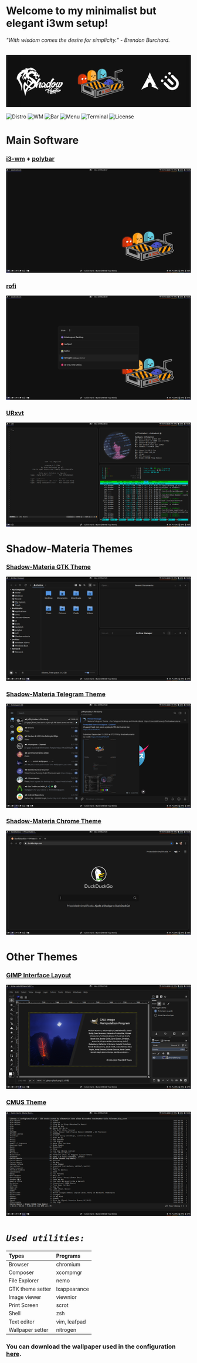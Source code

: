 # Welcome to my minimalist but elegant i3wm setup!
###### "With wisdom comes the desire for simplicity.” - Brendon Burchard.
<img src="readmepictures/welcome.png">

![Distro](https://img.shields.io/badge/Distro-Arch%20Linux-blue) ![WM](https://img.shields.io/badge/WM-i3--gaps--rounded-orange) ![Bar](https://img.shields.io/badge/Bar-Polybar-yellowgreen) ![Menu](https://img.shields.io/badge/Menu-rofi-brightgreen) ![Terminal](https://img.shields.io/badge/Terminal-URxvt-red) ![License](https://img.shields.io/badge/Licence-GPL%20v3.0-green)

# Main Software

### [i3-wm](src=".config/i3/") + [polybar](src=".config/polybar/")
<img src="readmepictures/i3polybar.png">

### [rofi](src=".config/rofi/")
<img src="readmepictures/rofi.png">

### [URxvt](src=".Xresources")
<img src="readmepictures/urxvt.png">


# Shadow-Materia Themes

### [Shadow-Materia GTK Theme](src=".themes/")
<img src="readmepictures/shadowmateria.png">

### [Shadow-Materia Telegram Theme](https://t.me/addtheme/shadowmateria)
<img src="readmepictures/telegramshadowmateria.png">

### [Shadow-Materia Chrome Theme](src=".chrome-themes/")
<img src="readmepictures/chromiumshadowmateria.png">


# Other Themes

### [GIMP Interface Layout](src=".config/GIMP/")
<img src="readmepictures/gimp.png">

### [CMUS Theme](src=".config/cmus/")
<img src="readmepictures/cmus.png">


# ***`Used utilities:`***
| Types            | Programs      |
| :--------------- | :------------ |   
| Browser          | chromium      |
| Composer	   | xcompmgr      |
| File Explorer    | nemo          |                                            
| GTK theme setter | lxappearance  |
| Image viewer     | viewnior      |                                                                                         
| Print Screen     | scrot         |                                            
| Shell            | zsh           |                                                                           
| Text editor      | vim, leafpad  |                                                                             
| Wallpaper setter | nitrogen      |


### You can download the wallpaper used in the configuration [here](src="Wallpapers").
